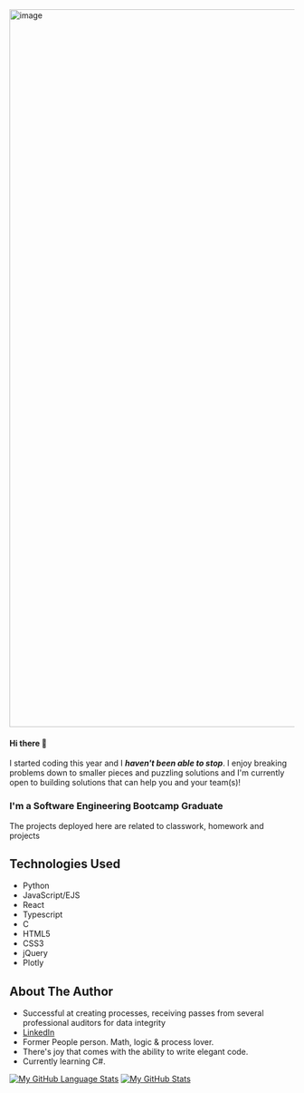 <img width="1266" alt="image" src="https://user-images.githubusercontent.com/101881486/200353230-8c2dcdc2-7a9d-4a2b-9418-3f3834615ae4.png">


#### Hi there 👋

I started coding this year and I ***haven't been able to stop***. I enjoy breaking problems down to smaller pieces and puzzling solutions and I'm currently open to building solutions that can help you and your team(s)!

### I'm a Software Engineering Bootcamp Graduate

The projects deployed here are related to classwork, homework and projects

## Technologies Used
* Python
* JavaScript/EJS
* React
* Typescript
* C
* HTML5
* CSS3
* jQuery
* Plotly

## About The Author
* Successful at creating processes, receiving passes from several professional auditors for data integrity
* [LinkedIn](https://www.linkedin.com/in/sylvialchen/)
* Former People person. Math, logic & process lover. 
* There's joy that comes with the ability to write elegant code.
* Currently learning C#.

[![My GitHub Language Stats](https://github-readme-stats.vercel.app/api/top-langs/?username=sylvialchen&langs_count=5&theme=tokyonight)]()
[![My GitHub Stats](https://github-readme-stats.vercel.app/api/?username=sylvialchen&count_private=true&theme=tokyonight&showicons=true)]()
